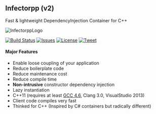 ## Infectorpp (v2)
Fast & lightweight DependencyInjection Container for C++

![InfectorppLogo](https://github.com/Darelbi/Infectorpp2/blob/master/doc/Infectorpp2.png)


[![Build Status](https://travis-ci.org/Darelbi/Infectorpp2.svg?branch=master)](https://travis-ci.org/Darelbi/Infectorpp2)
[![Issues](https://img.shields.io/github/issues/Darelbi/Infectorpp2.svg)](https://github.com/Darelbi/Infectorpp2/issues)
[![License](https://img.shields.io/badge/license-MIT-blue.svg)](https://github.com/Darelbi/Infectorpp2/blob/master/LICENSE.md)
[![Tweet](https://img.shields.io/twitter/url/https/github.com/Darelbi/Infectorpp2.svg?style=social)](http://ctt.ec/a8OEe)

#### Major Features 
  * Enable loose coupling of your application
  * Reduce boilerplate code
  * Reduce maintenance cost
  * Reduce compile time
  * **Non-intrusive** constructor dependency injection
  * Lazy instantiation
  * C++11 (requires at least [GCC 4.6](http://gameprog.it/articles/90/c-11-getting-started-on-windows#.U95T7aNBm7g), Clang 3.0, VisualStudio 2013)
  * Client code compiles very fast
  * Thinked for C++ (Inspired by C# containers but radically different)
